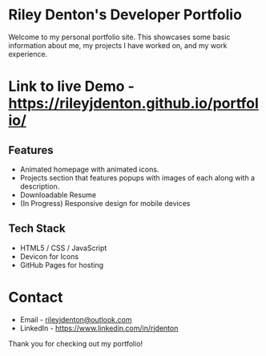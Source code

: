 # Riley Denton's Developer Portfolio

Welcome to my personal portfolio site. This showcases some basic information about me, my projects I have worked on, and my work experience.

# Link to live Demo - https://rileyjdenton.github.io/portfolio/

## Features

- Animated homepage with animated icons.
- Projects section that features popups with images of each along with a description.
- Downloadable Resume
- (In Progress) Responsive design for mobile devices


## Tech Stack

- HTML5 / CSS / JavaScript
- Devicon for Icons
- GitHub Pages for hosting


# Contact

- Email - rileyjdenton@outlook.com
- LinkedIn - https://www.linkedin.com/in/rjdenton

Thank you for checking out my portfolio!

